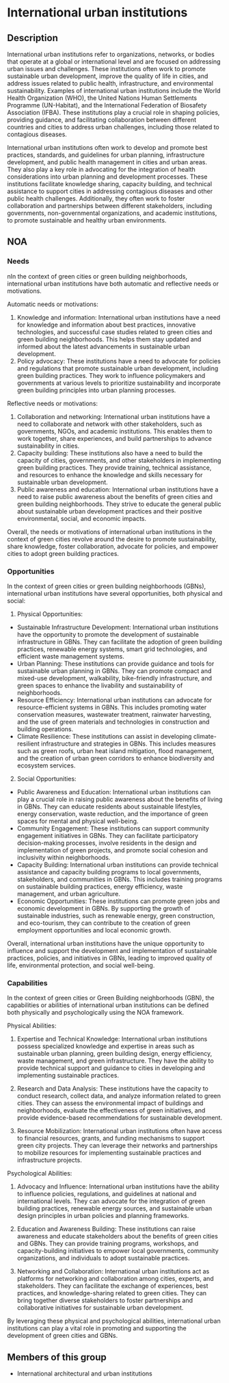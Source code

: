 # International urban institutions

## Description

International urban institutions refer to organizations, networks, or bodies that operate at a global or international level and are focused on addressing urban issues and challenges. These institutions often work to promote sustainable urban development, improve the quality of life in cities, and address issues related to public health, infrastructure, and environmental sustainability. Examples of international urban institutions include the World Health Organization (WHO), the United Nations Human Settlements Programme (UN-Habitat), and the International Federation of Biosafety Association (IFBA). These institutions play a crucial role in shaping policies, providing guidance, and facilitating collaboration between different countries and cities to address urban challenges, including those related to contagious diseases.

International urban institutions often work to develop and promote best practices, standards, and guidelines for urban planning, infrastructure development, and public health management in cities and urban areas. They also play a key role in advocating for the integration of health considerations into urban planning and development processes. These institutions facilitate knowledge sharing, capacity building, and technical assistance to support cities in addressing contagious diseases and other public health challenges. Additionally, they often work to foster collaboration and partnerships between different stakeholders, including governments, non-governmental organizations, and academic institutions, to promote sustainable and healthy urban environments.

## NOA

### Needs

nIn the context of green cities or green building neighborhoods, international urban institutions have both automatic and reflective needs or motivations.

Automatic needs or motivations:
1. Knowledge and information: International urban institutions have a need for knowledge and information about best practices, innovative technologies, and successful case studies related to green cities and green building neighborhoods. This helps them stay updated and informed about the latest advancements in sustainable urban development.
2. Policy advocacy: These institutions have a need to advocate for policies and regulations that promote sustainable urban development, including green building practices. They work to influence policymakers and governments at various levels to prioritize sustainability and incorporate green building principles into urban planning processes.

Reflective needs or motivations:
1. Collaboration and networking: International urban institutions have a need to collaborate and network with other stakeholders, such as governments, NGOs, and academic institutions. This enables them to work together, share experiences, and build partnerships to advance sustainability in cities.
2. Capacity building: These institutions also have a need to build the capacity of cities, governments, and other stakeholders in implementing green building practices. They provide training, technical assistance, and resources to enhance the knowledge and skills necessary for sustainable urban development.
3. Public awareness and education: International urban institutions have a need to raise public awareness about the benefits of green cities and green building neighborhoods. They strive to educate the general public about sustainable urban development practices and their positive environmental, social, and economic impacts.

Overall, the needs or motivations of international urban institutions in the context of green cities revolve around the desire to promote sustainability, share knowledge, foster collaboration, advocate for policies, and empower cities to adopt green building practices.

### Opportunities

In the context of green cities or green building neighborhoods (GBNs), international urban institutions have several opportunities, both physical and social:

1. Physical Opportunities:
- Sustainable Infrastructure Development: International urban institutions have the opportunity to promote the development of sustainable infrastructure in GBNs. They can facilitate the adoption of green building practices, renewable energy systems, smart grid technologies, and efficient waste management systems.
- Urban Planning: These institutions can provide guidance and tools for sustainable urban planning in GBNs. They can promote compact and mixed-use development, walkability, bike-friendly infrastructure, and green spaces to enhance the livability and sustainability of neighborhoods.
- Resource Efficiency: International urban institutions can advocate for resource-efficient systems in GBNs. This includes promoting water conservation measures, wastewater treatment, rainwater harvesting, and the use of green materials and technologies in construction and building operations.
- Climate Resilience: These institutions can assist in developing climate-resilient infrastructure and strategies in GBNs. This includes measures such as green roofs, urban heat island mitigation, flood management, and the creation of urban green corridors to enhance biodiversity and ecosystem services.

2. Social Opportunities:
- Public Awareness and Education: International urban institutions can play a crucial role in raising public awareness about the benefits of living in GBNs. They can educate residents about sustainable lifestyles, energy conservation, waste reduction, and the importance of green spaces for mental and physical well-being.
- Community Engagement: These institutions can support community engagement initiatives in GBNs. They can facilitate participatory decision-making processes, involve residents in the design and implementation of green projects, and promote social cohesion and inclusivity within neighborhoods.
- Capacity Building: International urban institutions can provide technical assistance and capacity building programs to local governments, stakeholders, and communities in GBNs. This includes training programs on sustainable building practices, energy efficiency, waste management, and urban agriculture.
- Economic Opportunities: These institutions can promote green jobs and economic development in GBNs. By supporting the growth of sustainable industries, such as renewable energy, green construction, and eco-tourism, they can contribute to the creation of green employment opportunities and local economic growth.

Overall, international urban institutions have the unique opportunity to influence and support the development and implementation of sustainable practices, policies, and initiatives in GBNs, leading to improved quality of life, environmental protection, and social well-being.

### Capabilities

In the context of green cities or Green Building neighborhoods (GBN), the capabilities or abilities of international urban institutions can be defined both physically and psychologically using the NOA framework. 

Physical Abilities:
1. Expertise and Technical Knowledge: International urban institutions possess specialized knowledge and expertise in areas such as sustainable urban planning, green building design, energy efficiency, waste management, and green infrastructure. They have the ability to provide technical support and guidance to cities in developing and implementing sustainable practices.

2. Research and Data Analysis: These institutions have the capacity to conduct research, collect data, and analyze information related to green cities. They can assess the environmental impact of buildings and neighborhoods, evaluate the effectiveness of green initiatives, and provide evidence-based recommendations for sustainable development.

3. Resource Mobilization: International urban institutions often have access to financial resources, grants, and funding mechanisms to support green city projects. They can leverage their networks and partnerships to mobilize resources for implementing sustainable practices and infrastructure projects.

Psychological Abilities:
1. Advocacy and Influence: International urban institutions have the ability to influence policies, regulations, and guidelines at national and international levels. They can advocate for the integration of green building practices, renewable energy sources, and sustainable urban design principles in urban policies and planning frameworks.

2. Education and Awareness Building: These institutions can raise awareness and educate stakeholders about the benefits of green cities and GBNs. They can provide training programs, workshops, and capacity-building initiatives to empower local governments, community organizations, and individuals to adopt sustainable practices.

3. Networking and Collaboration: International urban institutions act as platforms for networking and collaboration among cities, experts, and stakeholders. They can facilitate the exchange of experiences, best practices, and knowledge-sharing related to green cities. They can bring together diverse stakeholders to foster partnerships and collaborative initiatives for sustainable urban development.

By leveraging these physical and psychological abilities, international urban institutions can play a vital role in promoting and supporting the development of green cities and GBNs.

## Members of this group

* International architectural and urban institutions